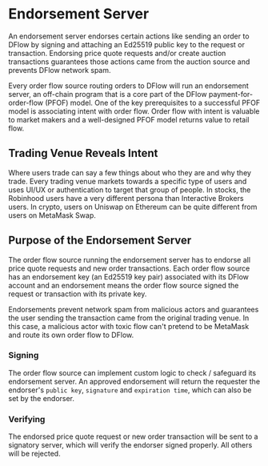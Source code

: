 # Endorsement Server

An endorsement server endorses certain actions like sending an order to DFlow by signing and attaching an Ed25519 public key to the request or transaction. Endorsing price quote requests and/or create auction transactions guarantees those actions came from the auction source and prevents DFlow network spam.

Every order flow source routing orders to DFlow will run an endorsement server, an off-chain program that is a core part of the DFlow payment-for-order-flow (PFOF) model. One of the key prerequisites to a successful PFOF model is associating intent with order flow. Order flow with intent is valuable to market makers and a well-designed PFOF model returns value to retail flow.

## Trading Venue Reveals Intent

Where users trade can say a few things about who they are and why they trade. Every trading venue markets towards a specific type of users and uses UI/UX or authentication to target that group of people. In stocks, the Robinhood users have a very different persona than Interactive Brokers users. In crypto, users on Uniswap on Ethereum can be quite different from users on MetaMask Swap.

## Purpose of the Endorsement Server

The order flow source running the endorsement server has to endorse all price quote requests and new order transactions. Each order flow source has an endorsement key (an Ed25519 key pair) associated with its DFlow account and an endorsement means the order flow source signed the request or transaction with its private key.

Endorsements prevent network spam from malicious actors and guarantees the user sending the transaction came from the original trading venue. In this case, a malicious actor with toxic flow can't pretend to be MetaMask and route its own order flow to DFlow.

### Signing

The order flow source can implement custom logic to check / safeguard its endorsement server. An approved endorsement will return the requester the endorser's `public key`, `signature` and `expiration time`, which can also be set by the endorser.

### Verifying

The endorsed price quote request or new order transaction will be sent to a signatory server, which will verify the endorser signed properly. All others will be rejected.

